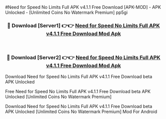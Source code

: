 #Need for Speed No Limits Full APK v4.1.1 Free Download [APK-MOD] - APK Unlocked - [Unlimited Coins No Watermark Premium] pp5gi



<div align="center">

<h3>🔴 Download [Server1] 👉👉 <a href="https://momento.my/?title=Need_for_Speed_No_Limits_Full_APK_v4.1.1_Free_Download">Need for Speed No Limits Full APK v4.1.1 Free Download Mod Apk</a></h3><br>

<h3>🔴 Download [Server2] 👉👉 <a href="https://momento.my/?title=Need_for_Speed_No_Limits_Full_APK_v4.1.1_Free_Download">Need for Speed No Limits Full APK v4.1.1 Free Download Mod Apk</a></h3>
</div>



Download Need for Speed No Limits Full APK v4.1.1 Free Download beta APK Unlocked

Free Need for Speed No Limits Full APK v4.1.1 Free Download beta APK Unlocked [Unlimited Coins No Watermark Premium]

Download Need for Speed No Limits Full APK v4.1.1 Free Download beta APK Unlocked [Unlimited Coins No Watermark Premium] Mod For Android
